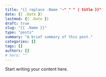 ```yaml
---
title: "{{ replace .Name "-" " " | title }}"
date: {{ .Date }}
lastmod: {{ .Date }}
draft: true
slug: "{{ .Name }}"
type: "posts"
summary: "A brief summary of this post."
categories: []
tags: []
authors: []
# hero: ""
---
```


Start writing your content here.
